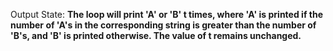 Output State: **The loop will print 'A' or 'B' t times, where 'A' is printed if the number of 'A's in the corresponding string is greater than the number of 'B's, and 'B' is printed otherwise. The value of t remains unchanged.**